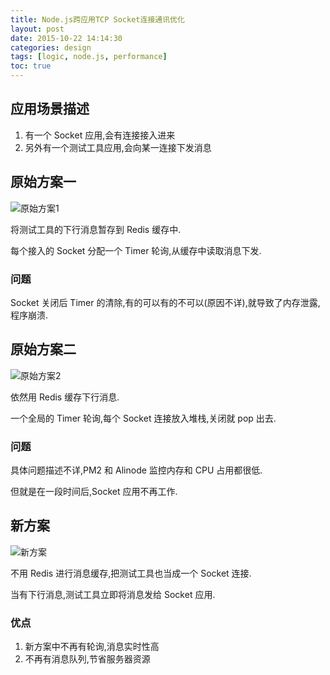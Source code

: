 ```yaml
---
title: Node.js跨应用TCP Socket连接通讯优化
layout: post
date: 2015-10-22 14:14:30
categories: design
tags: [logic, node.js, performance]
toc: true
---
```


## 应用场景描述

1. 有一个 Socket 应用,会有连接接入进来
2. 另外有一个测试工具应用,会向某一连接下发消息

## 原始方案一

![原始方案1](http://w3log.qiniudn.com/nodejs/1.jpg)

<!-- more -->

将测试工具的下行消息暂存到 Redis 缓存中.

每个接入的 Socket 分配一个 Timer 轮询,从缓存中读取消息下发.

### 问题

Socket 关闭后 Timer 的清除,有的可以有的不可以(原因不详),就导致了内存泄露,程序崩溃.

## 原始方案二

![原始方案2](http://w3log.qiniudn.com/nodejs/2.jpg)

依然用 Redis 缓存下行消息.

一个全局的 Timer 轮询,每个 Socket 连接放入堆栈,关闭就 pop 出去.

### 问题

具体问题描述不详,PM2 和 Alinode 监控内存和 CPU 占用都很低.

但就是在一段时间后,Socket 应用不再工作.

## 新方案

![新方案](http://w3log.qiniudn.com/nodejs/3.jpg)

不用 Redis 进行消息缓存,把测试工具也当成一个 Socket 连接.

当有下行消息,测试工具立即将消息发给 Socket 应用.

### 优点

1. 新方案中不再有轮询,消息实时性高
2. 不再有消息队列,节省服务器资源
